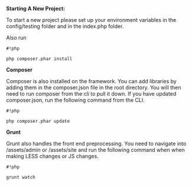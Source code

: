 **Starting A New Project:**

To start a new project please set up your environment variables in the config/testing folder and in the index.php folder. 

Also run 


```
#!php

php composer.phar install 
```



**Composer**

Composer is also installed on the framework. You can add libraries by adding them in the composer.json file in the root directory. You will then need to run composer from the cli to pull it down. If you have updated composer.json, run the following command from the CLI.
```
#!php

php composer.phar update
```

**Grunt**

Grunt also handles the front end preprocessing. You need to navigate into /assets/admin or /assets/site and run the following command when when making LESS changes or JS changes.
```
#!php

grunt watch
```